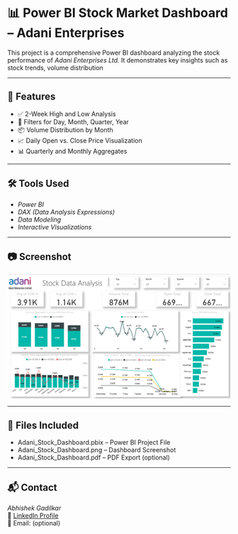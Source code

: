 # 📊 Power BI Stock Market Dashboard – Adani Enterprises

This project is a comprehensive Power BI dashboard analyzing the stock performance of *Adani Enterprises Ltd.* It demonstrates key insights such as stock trends, volume distribution

---

## 📌 Features
- ✅ 2-Week High and Low Analysis
- 📅 Filters for Day, Month, Quarter, Year
- 📦 Volume Distribution by Month
- 📈 Daily Open vs. Close Price Visualization
- 📊 Quarterly and Monthly Aggregates

---

## 🛠 Tools Used
- *Power BI*
- *DAX (Data Analysis Expressions)*
- *Data Modeling*
- *Interactive Visualizations*

---

## 📷 Screenshot

![Dashboard Preview](https://github.com/abhishekgadilkar/stock_market_dashboard/blob/main/Screenshot%202025-08-03%20193639.png)

---

## 📁 Files Included
- Adani_Stock_Dashboard.pbix – Power BI Project File
- Adani_Stock_Dashboard.png – Dashboard Screenshot
- Adani_Stock_Dashboard.pdf – PDF Export (optional)

---

## 📬 Contact
*Abhishek Gadilkar*  
🔗 [LinkedIn Profile](https://www.linkedin.com/in/abhishek-gadilkar-86b629256)  
📧 Email: (optional)

